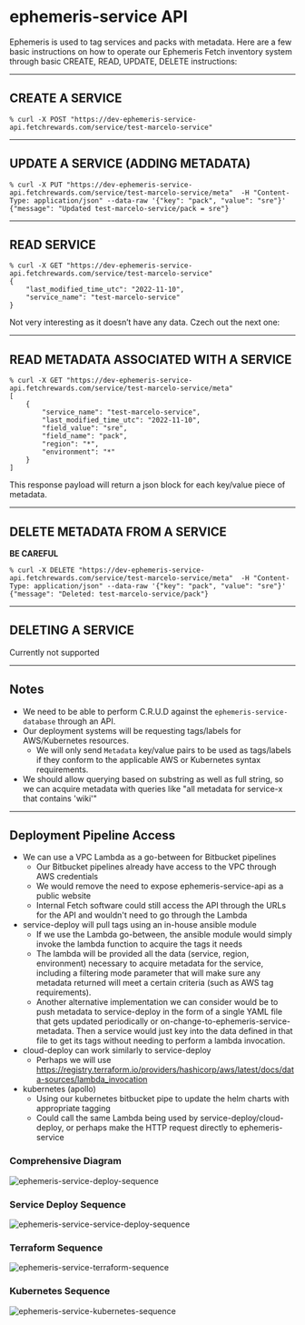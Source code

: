 # ephemeris-service API

Ephemeris is used to tag services and packs with metadata. Here are a few basic instructions on how to operate our Ephemeris Fetch inventory system through basic CREATE, READ, UPDATE, DELETE instructions:

---

## CREATE A SERVICE

````
% curl -X POST "https://dev-ephemeris-service-api.fetchrewards.com/service/test-marcelo-service"
````

---

## UPDATE A SERVICE (ADDING METADATA)

```
% curl -X PUT "https://dev-ephemeris-service-api.fetchrewards.com/service/test-marcelo-service/meta"  -H "Content-Type: application/json" --data-raw '{"key": "pack", "value": "sre"}'
{"message": "Updated test-marcelo-service/pack = sre"}
```

---

## READ SERVICE

```
% curl -X GET "https://dev-ephemeris-service-api.fetchrewards.com/service/test-marcelo-service"
{
    "last_modified_time_utc": "2022-11-10",
    "service_name": "test-marcelo-service"
}
```
Not very interesting as it doesn’t have any data. Czech out the next one:

---

## READ METADATA ASSOCIATED WITH A SERVICE

```
% curl -X GET "https://dev-ephemeris-service-api.fetchrewards.com/service/test-marcelo-service/meta"
[
    {
        "service_name": "test-marcelo-service",
        "last_modified_time_utc": "2022-11-10",
        "field_value": "sre",
        "field_name": "pack",
        "region": "*",
        "environment": "*"
    }
]
```
This response payload will return a json block for each key/value piece of metadata.

---

## DELETE METADATA FROM A SERVICE

**BE CAREFUL**

```
% curl -X DELETE "https://dev-ephemeris-service-api.fetchrewards.com/service/test-marcelo-service/meta"  -H "Content-Type: application/json" --data-raw '{"key": "pack", "value": "sre"}'
{"message": "Deleted: test-marcelo-service/pack"}
```

---

## DELETING A SERVICE

Currently not supported

---

## Notes

* We need to be able to perform C.R.U.D against the `ephemeris-service-database` through an API.
* Our deployment systems will be requesting tags/labels for AWS/Kubernetes resources.
  * We will only send `Metadata` key/value pairs to be used as tags/labels if they conform to the applicable AWS or Kubernetes syntax requirements.
* We should allow querying based on substring as well as full string, so we can acquire metadata with queries like "all metadata for service-x that contains 'wiki'"

---

## Deployment Pipeline Access

* We can use a VPC Lambda as a go-between for Bitbucket pipelines
    * Our Bitbucket pipelines already have access to the VPC through AWS credentials
    * We would remove the need to expose ephemeris-service-api as a public website
    * Internal Fetch software could still access the API through the URLs for the API and wouldn't need to go through the Lambda
* service-deploy will pull tags using an in-house ansible module
    * If we use the Lambda go-between, the ansible module would simply invoke the lambda function to acquire the tags it needs
    * The lambda will be provided all the data (service, region, environment) necessary to acquire metadata for the service, including a filtering mode parameter that will make sure any metadata returned will meet a certain criteria (such as AWS tag requirements).
    * Another alternative implementation we can consider would be to push metadata to service-deploy in the form of a single YAML file that gets updated periodically or on-change-to-ephemeris-service-metadata. Then a service would just key into the data defined in that file to get its tags without needing to perform a lambda invocation.
* cloud-deploy can work similarly to service-deploy
    * Perhaps we will use https://registry.terraform.io/providers/hashicorp/aws/latest/docs/data-sources/lambda_invocation
* kubernetes (apollo)
    * Using our kubernetes bitbucket pipe to update the helm charts with appropriate tagging
    * Could call the same Lambda being used by service-deploy/cloud-deploy, or perhaps make the HTTP request directly to ephemeris-service

### Comprehensive Diagram

![ephemeris-service-deploy-sequence](plantuml/ephemeris-service-deploy-sequence.png)

### Service Deploy Sequence

![ephemeris-service-service-deploy-sequence](plantuml/ephemeris-service-service-deploy-sequence.png)

### Terraform Sequence

![ephemeris-service-terraform-sequence](plantuml/ephemeris-service-terraform-sequence.png)

### Kubernetes Sequence

![ephemeris-service-kubernetes-sequence](plantuml/ephemeris-service-kubernetes-sequence.png)